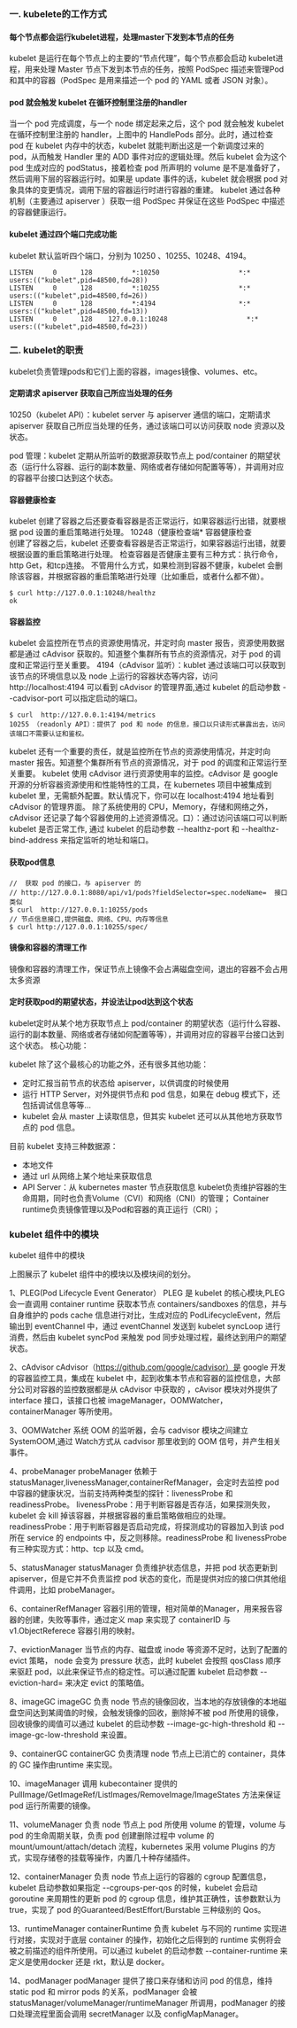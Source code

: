 ### 一. kubelete的工作方式

#### 每个节点都会运行kubelet进程，处理master下发到本节点的任务
 kubelet 是运行在每个节点上的主要的“节点代理”，每个节点都会启动 kubelet进程，用来处理 Master 节点下发到本节点的任务，按照 PodSpec 描述来管理Pod 和其中的容器（PodSpec 是用来描述一个 pod 的 YAML 或者 JSON 对象）。

#### pod 就会触发 kubelet 在循环控制里注册的handler
 当一个 pod 完成调度，与一个 node 绑定起来之后，这个 pod 就会触发 kubelet 在循环控制里注册的 handler，上图中的 HandlePods 部分。此时，通过检查 pod 在 kubelet 内存中的状态，kubelet 就能判断出这是一个新调度过来的 pod，从而触发 Handler 里的 ADD 事件对应的逻辑处理。然后 kubelet 会为这个 pod 生成对应的 podStatus，接着检查 pod 所声明的 volume 是不是准备好了，然后调用下层的容器运行时。如果是 update 事件的话，kubelet 就会根据 pod 对象具体的变更情况，调用下层的容器运行时进行容器的重建。
kubelet 通过各种机制（主要通过 apiserver ）获取一组 PodSpec 并保证在这些 PodSpec 中描述的容器健康运行。

#### kubelet 通过四个端口完成功能
 kubelet 默认监听四个端口，分别为 10250 、10255、10248、4194。
```gotemplate
LISTEN     0      128          *:10250                    *:*                   users:(("kubelet",pid=48500,fd=28))
LISTEN     0      128          *:10255                    *:*                   users:(("kubelet",pid=48500,fd=26))
LISTEN     0      128          *:4194                     *:*                   users:(("kubelet",pid=48500,fd=13))
LISTEN     0      128    127.0.0.1:10248                    *:*                   users:(("kubelet",pid=48500,fd=23))
```

### 二. kubelet的职责

kubelet负责管理pods和它们上面的容器，images镜像、volumes、etc。
#### 定期请求 apiserver 获取自己所应当处理的任务 
10250（kubelet API）：kubelet server 与 apiserver 通信的端口，定期请求 apiserver 获取自己所应当处理的任务，通过该端口可以访问获取 node 资源以及状态。

pod 管理：kubelet 定期从所监听的数据源获取节点上 pod/container 的期望状态（运行什么容器、运行的副本数量、网络或者存储如何配置等等），并调用对应的容器平台接口达到这个状态。

#### 容器健康检查
kubelet 创建了容器之后还要查看容器是否正常运行，如果容器运行出错，就要根据 pod 设置的重启策略进行处理。
10248（健康检查端* 容器健康检查  
创建了容器之后，kubelet 还要查看容器是否正常运行，如果容器运行出错，就要根据设置的重启策略进行处理。
检查容器是否健康主要有三种方式：执行命令，http Get，和tcp连接。
不管用什么方式，如果检测到容器不健康，kubelet 会删除该容器，并根据容器的重启策略进行处理（比如重启，或者什么都不做）。
```
$ curl http://127.0.0.1:10248/healthz
ok
```
#### 容器监控
kubelet 会监控所在节点的资源使用情况，并定时向 master 报告，资源使用数据都是通过 cAdvisor 获取的。知道整个集群所有节点的资源情况，对于 pod 的调度和正常运行至关重要。
4194（cAdvisor 监听）：kublet 通过该端口可以获取到该节点的环境信息以及 node 上运行的容器状态等内容，访问 http://localhost:4194 可以看到 cAdvisor 的管理界面,通过 kubelet 的启动参数 --cadvisor-port 可以指定启动的端口。
```
$ curl  http://127.0.0.1:4194/metrics
10255 （readonly API）：提供了 pod 和 node 的信息，接口以只读形式暴露出去，访问该端口不需要认证和鉴权。
```  
kubelet 还有一个重要的责任，就是监控所在节点的资源使用情况，并定时向 master 报告。知道整个集群所有节点的资源情况，对于 pod 的调度和正常运行至关重要。
kubelet 使用 cAdvisor 进行资源使用率的监控。cAdvisor 是 google 开源的分析容器资源使用和性能特性的工具，在 kubernetes 项目中被集成到 kubelet 里，无需额外配置。默认情况下，你可以在 localhost:4194 地址看到 cAdvisor 的管理界面。
除了系统使用的 CPU，Memory，存储和网络之外，cAdvisor 还记录了每个容器使用的上述资源情况。口）：通过访问该端口可以判断 kubelet 是否正常工作, 通过 kubelet 的启动参数 --healthz-port 和 --healthz-bind-address 来指定监听的地址和端口。

#### 获取pod信息
```
//  获取 pod 的接口，与 apiserver 的 
// http://127.0.0.1:8080/api/v1/pods?fieldSelector=spec.nodeName=  接口类似
$ curl  http://127.0.0.1:10255/pods
// 节点信息接口,提供磁盘、网络、CPU、内存等信息
$ curl http://127.0.0.1:10255/spec/
```
#### 镜像和容器的清理工作 
镜像和容器的清理工作，保证节点上镜像不会占满磁盘空间，退出的容器不会占用太多资源

#### 定时获取pod的期望状态，并设法让pod达到这个状态
kubelet定时从某个地方获取节点上 pod/container 的期望状态（运行什么容器、运行的副本数量、网络或者存储如何配置等等），并调用对应的容器平台接口达到这个状态。
核心功能：


kubelet 除了这个最核心的功能之外，还有很多其他功能：
* 定时汇报当前节点的状态给 apiserver，以供调度的时候使用
* 运行 HTTP Server，对外提供节点和 pod 信息，如果在 debug 模式下，还包括调试信息等等…
* kubelet 会从 master 上读取信息，但其实 kubelet 还可以从其他地方获取节点的 pod 信息。

目前 kubelet 支持三种数据源：
* 本地文件
* 通过 url 从网络上某个地址来获取信息
* API Server：从 kubernetes master 节点获取信息
  kubelet负责维护容器的生命周期，同时也负责Volume（CVI）和网络（CNI）的管理；
  Container runtime负责镜像管理以及Pod和容器的真正运行（CRI）；


###  kubelet 组件中的模块
kubelet 组件中的模块

上图展示了 kubelet 组件中的模块以及模块间的划分。

1、PLEG(Pod Lifecycle Event Generator） PLEG 是 kubelet 的核心模块,PLEG 会一直调用 container runtime 获取本节点 containers/sandboxes 的信息，并与自身维护的 pods cache 信息进行对比，生成对应的 PodLifecycleEvent，然后输出到 eventChannel 中，通过 eventChannel 发送到 kubelet syncLoop 进行消费，然后由 kubelet syncPod 来触发 pod 同步处理过程，最终达到用户的期望状态。

2、cAdvisor cAdvisor（https://github.com/google/cadvisor）是 google 开发的容器监控工具，集成在 kubelet 中，起到收集本节点和容器的监控信息，大部分公司对容器的监控数据都是从 cAdvisor 中获取的 ，cAvisor 模块对外提供了 interface 接口，该接口也被 imageManager，OOMWatcher，containerManager 等所使用。

3、OOMWatcher 系统 OOM 的监听器，会与 cadvisor 模块之间建立 SystemOOM,通过 Watch方式从 cadvisor 那里收到的 OOM 信号，并产生相关事件。

4、probeManager probeManager 依赖于 statusManager,livenessManager,containerRefManager，会定时去监控 pod 中容器的健康状况，当前支持两种类型的探针：livenessProbe 和readinessProbe。 livenessProbe：用于判断容器是否存活，如果探测失败，kubelet 会 kill 掉该容器，并根据容器的重启策略做相应的处理。 readinessProbe：用于判断容器是否启动完成，将探测成功的容器加入到该 pod 所在 service 的 endpoints 中，反之则移除。readinessProbe 和 livenessProbe 有三种实现方式：http、tcp 以及 cmd。

5、statusManager statusManager 负责维护状态信息，并把 pod 状态更新到 apiserver，但是它并不负责监控 pod 状态的变化，而是提供对应的接口供其他组件调用，比如 probeManager。

6、containerRefManager 容器引用的管理，相对简单的Manager，用来报告容器的创建，失败等事件，通过定义 map 来实现了 containerID 与 v1.ObjectReferece 容器引用的映射。

7、evictionManager 当节点的内存、磁盘或 inode 等资源不足时，达到了配置的 evict 策略， node 会变为 pressure 状态，此时 kubelet 会按照 qosClass 顺序来驱赶 pod，以此来保证节点的稳定性。可以通过配置 kubelet 启动参数 --eviction-hard= 来决定 evict 的策略值。

8、imageGC imageGC 负责 node 节点的镜像回收，当本地的存放镜像的本地磁盘空间达到某阈值的时候，会触发镜像的回收，删除掉不被 pod 所使用的镜像，回收镜像的阈值可以通过 kubelet 的启动参数 --image-gc-high-threshold 和 --image-gc-low-threshold 来设置。

9、containerGC containerGC 负责清理 node 节点上已消亡的 container，具体的 GC 操作由runtime 来实现。

10、imageManager 调用 kubecontainer 提供的PullImage/GetImageRef/ListImages/RemoveImage/ImageStates 方法来保证pod 运行所需要的镜像。

11、volumeManager 负责 node 节点上 pod 所使用 volume 的管理，volume 与 pod 的生命周期关联，负责 pod 创建删除过程中 volume 的 mount/umount/attach/detach 流程，kubernetes 采用 volume Plugins 的方式，实现存储卷的挂载等操作，内置几十种存储插件。

12、containerManager 负责 node 节点上运行的容器的 cgroup 配置信息，kubelet 启动参数如果指定 --cgroups-per-qos 的时候，kubelet 会启动 goroutine 来周期性的更新 pod 的 cgroup 信息，维护其正确性，该参数默认为 true，实现了 pod 的Guaranteed/BestEffort/Burstable 三种级别的 Qos。

13、runtimeManager containerRuntime 负责 kubelet 与不同的 runtime 实现进行对接，实现对于底层 container 的操作，初始化之后得到的 runtime 实例将会被之前描述的组件所使用。可以通过 kubelet 的启动参数 --container-runtime 来定义是使用docker 还是 rkt，默认是 docker。

14、podManager podManager 提供了接口来存储和访问 pod 的信息，维持 static pod 和 mirror pods 的关系，podManager 会被statusManager/volumeManager/runtimeManager 所调用，podManager 的接口处理流程里面会调用 secretManager 以及 configMapManager。
